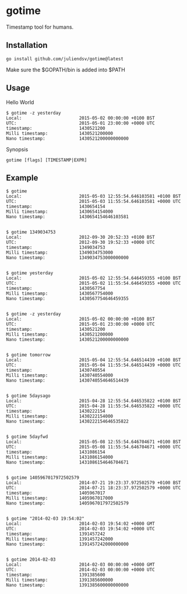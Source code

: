 # gotime

Timestamp tool for humans.

## Installation

    go install github.com/juliendsv/gotime@latest

Make sure the $GOPATH/bin is added into $PATH

## Usage

Hello World

    $ gotime -z yesterday
    Local: 			 			2015-05-02 00:00:00 +0100 BST
    UTC: 			 			2015-05-01 23:00:00 +0000 UTC
    timestamp: 		 			1430521200
    Milli timestamp: 			1430521200000
    Nano timestamp: 	 		1430521200000000000

Synopsis

    gotime [flags] [TIMESTAMP|EXPR]

## Example

    $ gotime
    Local: 			 			2015-05-03 12:55:54.646103581 +0100 BST
    UTC: 			 			2015-05-03 11:55:54.646103581 +0000 UTC
    timestamp: 		 			1430654154
    Milli timestamp: 	 		1430654154000
    Nano timestamp: 	 		1430654154646103581


    $ gotime 1349034753
    Local: 			 			2012-09-30 20:52:33 +0100 BST
    UTC: 			 			2012-09-30 19:52:33 +0000 UTC
    timestamp: 		 			1349034753
    Milli timestamp: 	 		1349034753000
    Nano timestamp: 	 		1349034753000000000


    $ gotime yesterday
    Local: 			 			2015-05-02 12:55:54.646459355 +0100 BST
    UTC: 			 			2015-05-02 11:55:54.646459355 +0000 UTC
    timestamp: 		 			1430567754
    Milli timestamp: 	 		1430567754000
    Nano timestamp: 	 		1430567754646459355


    $ gotime -z yesterday
    Local: 			 			2015-05-02 00:00:00 +0100 BST
    UTC: 			 			2015-05-01 23:00:00 +0000 UTC
    timestamp: 		 			1430521200
    Milli timestamp: 	 		1430521200000
    Nano timestamp: 	 		1430521200000000000


    $ gotime tomorrow
    Local: 						2015-05-04 12:55:54.646514439 +0100 BST
    UTC: 			 			2015-05-04 11:55:54.646514439 +0000 UTC
    timestamp: 		 			1430740554
    Milli timestamp: 	 		1430740554000
    Nano timestamp: 	 		1430740554646514439


    $ gotime 5daysago
    Local: 			 			2015-04-28 12:55:54.646535822 +0100 BST
    UTC: 			 			2015-04-28 11:55:54.646535822 +0000 UTC
    timestamp: 		 			1430222154
    Milli timestamp: 	 		1430222154000
    Nano timestamp: 	 		1430222154646535822


    $ gotime 5dayfwd
    Local: 			 			2015-05-08 12:55:54.646704671 +0100 BST
    UTC: 			 			2015-05-08 11:55:54.646704671 +0000 UTC
    timestamp: 		 			1431086154
    Milli timestamp: 	 		1431086154000
    Nano timestamp: 		 	1431086154646704671


    $ gotime 1405967017972502579
    Local: 			 			2014-07-21 19:23:37.972502579 +0100 BST
    UTC: 			 			2014-07-21 18:23:37.972502579 +0000 UTC
    timestamp: 		 			1405967017
    Milli timestamp: 	 		1405967017000
    Nano timestamp: 	 		1405967017972502579


    $ gotime "2014-02-03 19:54:02"
    Local: 			 			2014-02-03 19:54:02 +0000 GMT
    UTC: 			 			2014-02-03 19:54:02 +0000 UTC
    timestamp: 		 			1391457242
    Milli timestamp: 	 		1391457242000
    Nano timestamp: 	 		1391457242000000000


    $ gotime 2014-02-03
    Local: 			 			2014-02-03 00:00:00 +0000 GMT
    UTC: 			 			2014-02-03 00:00:00 +0000 UTC
    timestamp: 		 			1391385600
    Milli timestamp: 	 		1391385600000
    Nano timestamp: 	 		1391385600000000000
